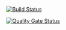 [![Build Status](https://travis-ci.com/swsnu/swpp2021-team11.svg?branch=main)](https://travis-ci.com/swsnu/swpp2021-team11)

[![Quality Gate Status](https://sonarcloud.io/api/project_badges/measure?project=swsnu_swpp2021-team11&metric=alert_status)](https://sonarcloud.io/dashboard?id=swsnu_swpp2021-team11)